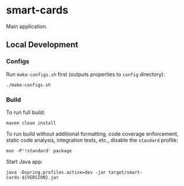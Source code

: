 # smart-cards

Main application.

## Local Development

### Configs
Run `make-configs.sh` first (outputs properties to `config` directory):

`./make-configs.sh`

### Build

To run full build:

`maven clean install`

To run build without additional formatting, code coverage enforcement, static code analysis, integration tests, etc., disable the `standard` profile:

`mvn -P'!standard' package`

Start Java app:

`java -Dspring.profiles.active=dev -jar target/smart-cards-${VERSION}.jar`
